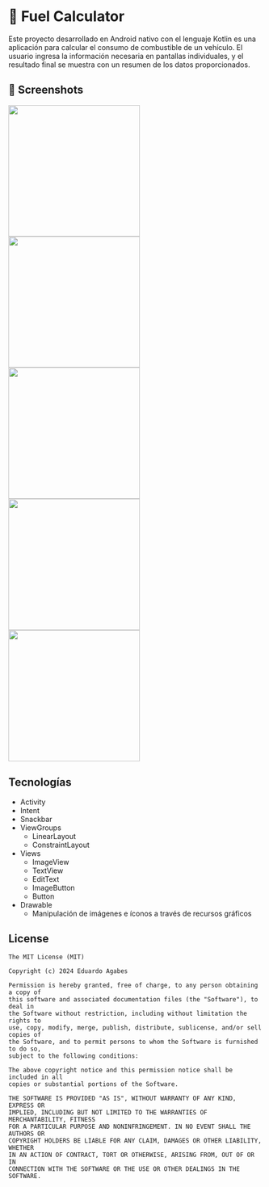# 🚗 Fuel Calculator

Este proyecto desarrollado en Android nativo con el lenguaje Kotlin es una aplicación para calcular el consumo de combustible de un vehículo. El usuario ingresa la información necesaria en pantallas individuales, y el resultado final se muestra con un resumen de los datos proporcionados.

## 📸 Screenshots

<img src="https://github.com/user-attachments/assets/26779e9e-1b71-4b39-8ef6-47759e29a689" width=260/>
<img src="https://github.com/user-attachments/assets/6752301d-e31f-4607-a687-892e30800616" width=260/>
<img src="https://github.com/user-attachments/assets/21f193a2-fd2d-49df-966a-42a127a7520a" width=260/>
<img src="https://github.com/user-attachments/assets/e61224a4-231b-433b-b95c-d62f10c64761" width=260/> 
<img src="https://github.com/user-attachments/assets/2eb5301b-32cf-4c69-9fea-be0a48461b15" width=260/>

## Tecnologías
- Activity
- Intent
- Snackbar
- ViewGroups
  - LinearLayout
  - ConstraintLayout
- Views
   - ImageView
   - TextView
   - EditText
   - ImageButton
   - Button
 - Drawable
   - Manipulación de imágenes e íconos a través de recursos gráficos



## License
```
The MIT License (MIT)

Copyright (c) 2024 Eduardo Agabes

Permission is hereby granted, free of charge, to any person obtaining a copy of
this software and associated documentation files (the "Software"), to deal in
the Software without restriction, including without limitation the rights to
use, copy, modify, merge, publish, distribute, sublicense, and/or sell copies of
the Software, and to permit persons to whom the Software is furnished to do so,
subject to the following conditions:

The above copyright notice and this permission notice shall be included in all
copies or substantial portions of the Software.

THE SOFTWARE IS PROVIDED "AS IS", WITHOUT WARRANTY OF ANY KIND, EXPRESS OR
IMPLIED, INCLUDING BUT NOT LIMITED TO THE WARRANTIES OF MERCHANTABILITY, FITNESS
FOR A PARTICULAR PURPOSE AND NONINFRINGEMENT. IN NO EVENT SHALL THE AUTHORS OR
COPYRIGHT HOLDERS BE LIABLE FOR ANY CLAIM, DAMAGES OR OTHER LIABILITY, WHETHER
IN AN ACTION OF CONTRACT, TORT OR OTHERWISE, ARISING FROM, OUT OF OR IN
CONNECTION WITH THE SOFTWARE OR THE USE OR OTHER DEALINGS IN THE SOFTWARE.
```
